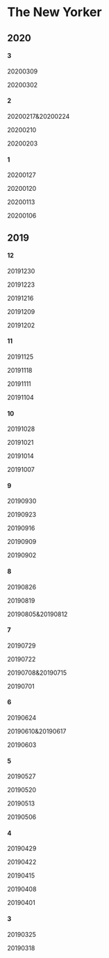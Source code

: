 # The New Yorker

## 2020

#### 3

20200309

20200302

#### 2

20200217&20200224

20200210

20200203

#### 1

20200127

20200120

20200113

20200106

## 2019

#### 12

20191230

20191223

20191216

20191209

20191202

#### 11

20191125

20191118

20191111

20191104

#### 10

20191028

20191021

20191014

20191007

#### 9

20190930

20190923

20190916

20190909

20190902

#### 8

20190826

20190819

20190805&20190812

#### 7

20190729

20190722

20190708&20190715

20190701

#### 6

20190624

20190610&20190617

20190603

#### 5

20190527

20190520

20190513

20190506

#### 4

20190429

20190422

20190415

20190408

20190401

#### 3

20190325

20190318





